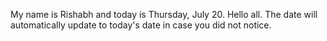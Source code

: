 My name is Rishabh and today is Thursday, July 20. Hello all. The date will automatically update to today's date in case you did not notice.

